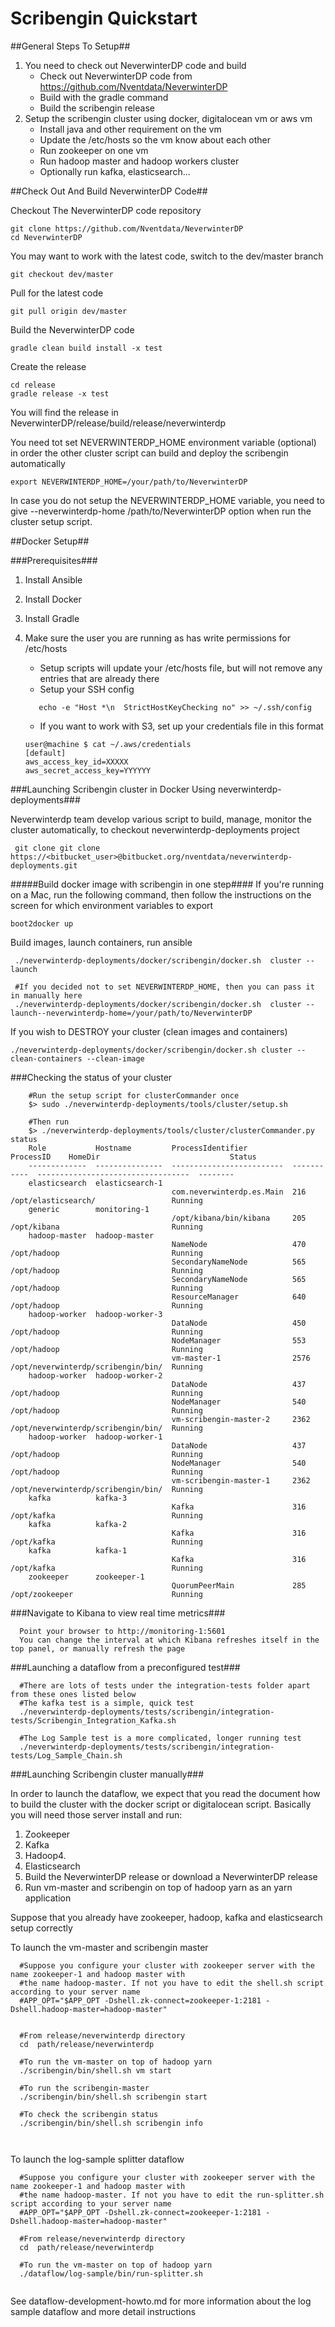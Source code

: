 Scribengin Quickstart
=====================

##General Steps To Setup##

1. You need to check out NeverwinterDP code and build
    * Check out NeverwinterDP code from https://github.com/Nventdata/NeverwinterDP
    * Build with the gradle command
    * Build the scribengin release
2. Setup the scribengin cluster using docker, digitalocean vm or aws vm
    * Install  java and other requirement on the vm
    * Update the /etc/hosts so the vm know about each other
    * Run zookeeper on one vm
    * Run hadoop master and hadoop workers cluster
    * Optionally run kafka, elasticsearch...

##Check Out And Build NeverwinterDP Code##

Checkout The NeverwinterDP code repository

```
git clone https://github.com/Nventdata/NeverwinterDP
cd NeverwinterDP
```
You may want to work with the latest code, switch to the dev/master branch

```
git checkout dev/master 
```

Pull for the latest code

```
git pull origin dev/master 
```

Build the NeverwinterDP code

```
gradle clean build install -x test
```

Create the release

```
cd release
gradle release -x test
```
You will find the release in NeverwinterDP/release/build/release/neverwinterdp

You need tot set NEVERWINTERDP_HOME environment variable (optional) in order the other cluster script can build and deploy the scribengin automatically

```
export NEVERWINTERDP_HOME=/your/path/to/NeverwinterDP
```

In case you do not setup the NEVERWINTERDP_HOME variable, you need to give --neverwinterdp-home /path/to/NeverwinterDP option when run the cluster setup script.



##Docker Setup##

###Prerequisites###

1. Install Ansible
2. Install Docker
3. Install Gradle
4. Make sure the user you are running as has write permissions for /etc/hosts
    * Setup scripts will update your /etc/hosts file, but will not remove any entries that are already there
    * Setup your SSH config

    ```
       echo -e "Host *\n  StrictHostKeyChecking no" >> ~/.ssh/config
    ``` 
    
     * If you want to work with S3, set up your credentials file in this format    

     `````
     user@machine $ cat ~/.aws/credentials
     [default]
     aws_access_key_id=XXXXX
     aws_secret_access_key=YYYYYY
     ````` 
 

###Launching Scribengin cluster in Docker Using neverwinterdp-deployments###

Neverwinterdp team develop various script to build, manage, monitor  the cluster automatically, to checkout neverwinterdp-deployments project 

```
 git clone git clone https://<bitbucket_user>@bitbucket.org/nventdata/neverwinterdp-deployments.git
```

#####Build docker image with scribengin in one step####
If you're running on a Mac, run the following command, then follow the instructions on the screen for which environment variables to export

``````
boot2docker up
``````

Build images, launch containers, run ansible

``````
 ./neverwinterdp-deployments/docker/scribengin/docker.sh  cluster --launch

 #If you decided not to set NEVERWINTERDP_HOME, then you can pass it in manually here
 ./neverwinterdp-deployments/docker/scribengin/docker.sh  cluster --launch--neverwinterdp-home=/your/path/to/NeverwinterDP

``````

If you wish to DESTROY your cluster (clean images and containers)

``````
./neverwinterdp-deployments/docker/scribengin/docker.sh cluster --clean-containers --clean-image

``````

###Checking the status of your cluster
```
    #Run the setup script for clusterCommander once
    $> sudo ./neverwinterdp-deployments/tools/cluster/setup.sh
    
    #Then run
    $> ./neverwinterdp-deployments/tools/cluster/clusterCommander.py status
    Role           Hostname         ProcessIdentifier          ProcessID    HomeDir                             Status
    -------------  ---------------  -------------------------  -----------  ----------------------------------  --------
    elasticsearch  elasticsearch-1
                                    com.neverwinterdp.es.Main  216          /opt/elasticsearch/                 Running
    generic        monitoring-1
                                    /opt/kibana/bin/kibana     205          /opt/kibana                         Running
    hadoop-master  hadoop-master
                                    NameNode                   470          /opt/hadoop                         Running
                                    SecondaryNameNode          565          /opt/hadoop                         Running
                                    SecondaryNameNode          565          /opt/hadoop                         Running
                                    ResourceManager            640          /opt/hadoop                         Running
    hadoop-worker  hadoop-worker-3
                                    DataNode                   450          /opt/hadoop                         Running
                                    NodeManager                553          /opt/hadoop                         Running
                                    vm-master-1                2576         /opt/neverwinterdp/scribengin/bin/  Running
    hadoop-worker  hadoop-worker-2
                                    DataNode                   437          /opt/hadoop                         Running
                                    NodeManager                540          /opt/hadoop                         Running
                                    vm-scribengin-master-2     2362         /opt/neverwinterdp/scribengin/bin/  Running
    hadoop-worker  hadoop-worker-1
                                    DataNode                   437          /opt/hadoop                         Running
                                    NodeManager                540          /opt/hadoop                         Running
                                    vm-scribengin-master-1     2362         /opt/neverwinterdp/scribengin/bin/  Running
    kafka          kafka-3
                                    Kafka                      316          /opt/kafka                          Running
    kafka          kafka-2
                                    Kafka                      316          /opt/kafka                          Running
    kafka          kafka-1
                                    Kafka                      316          /opt/kafka                          Running
    zookeeper      zookeeper-1
                                    QuorumPeerMain             285          /opt/zookeeper                      Running
```

###Navigate to Kibana to view real time metrics###

```
  Point your browser to http://monitoring-1:5601
  You can change the interval at which Kibana refreshes itself in the top panel, or manually refresh the page
```


###Launching a dataflow from a preconfigured test###

```
  #There are lots of tests under the integration-tests folder apart from these ones listed below
  #The kafka test is a simple, quick test 
  ./neverwinterdp-deployments/tests/scribengin/integration-tests/Scribengin_Integration_Kafka.sh
    
  #The Log Sample test is a more complicated, longer running test
  ./neverwinterdp-deployments/tests/scribengin/integration-tests/Log_Sample_Chain.sh
```



###Launching Scribengin cluster manually###

In order to launch the dataflow, we expect that you read the document how to build the cluster with the docker script or digitalocean script. Basically you will need those server install and run:

1. Zookeeper
2. Kafka
3. Hadoop4. 
4. Elasticsearch
5. Build the NeverwinterDP release or download a NeverwinterDP release
6. Run vm-master and scribengin on top of hadoop yarn as an yarn application

Suppose that you already have zookeeper, hadoop, kafka and elasticsearch setup correctly

To launch the vm-master and scribengin master

````
  #Suppose you configure your cluster with zookeeper server with the name zookeeper-1 and hadoop master with 
  #the name hadoop-master. If not you have to edit the shell.sh script according to your server name
  #APP_OPT="$APP_OPT -Dshell.zk-connect=zookeeper-1:2181 -Dshell.hadoop-master=hadoop-master"

    
  #From release/neverwinterdp directory
  cd  path/release/neverwinterdp
    
  #To run the vm-master on top of hadoop yarn
  ./scribengin/bin/shell.sh vm start
  
  #To run the scribengin-master
  ./scribengin/bin/shell.sh scribengin start
  
  #To check the scribengin status
  ./scribengin/bin/shell.sh scribengin info
  
  
````

To launch the log-sample splitter dataflow

````
  #Suppose you configure your cluster with zookeeper server with the name zookeeper-1 and hadoop master with 
  #the name hadoop-master. If not you have to edit the run-splitter.sh script according to your server name
  #APP_OPT="$APP_OPT -Dshell.zk-connect=zookeeper-1:2181 -Dshell.hadoop-master=hadoop-master"

  #From release/neverwinterdp directory
  cd  path/release/neverwinterdp
    
  #To run the vm-master on top of hadoop yarn
  ./dataflow/log-sample/bin/run-splitter.sh
  
````

See dataflow-development-howto.md for more information about the log sample dataflow and more detail instructions